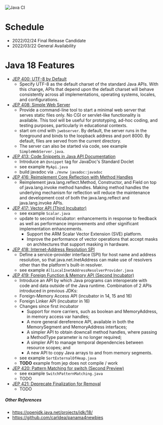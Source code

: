![Java CI](https://github.com/xtermi2/java18/workflows/Java%20CI/badge.svg)


# Schedule

- 2022/02/24 Final Release Candidate
- 2022/03/22 General Availability

# Java 18 Features

- [JEP 400:    UTF-8 by Default](https://openjdk.java.net/jeps/400)
    - Specify UTF-8 as the default charset of the standard Java APIs. With this change, APIs that depend upon the default charset will behave consistently across all implementations, operating systems, locales, and configurations.
- [JEP 408:    Simple Web Server](https://openjdk.java.net/jeps/408)
    - Provide a command-line tool to start a minimal web server that serves static files only. No CGI or servlet-like functionality is available. This tool will be useful for prototyping, ad-hoc coding, and testing purposes, particularly in educational contexts.
    - start om cmd with `jwebserver`. By default, the server runs in the foreground and binds to the loopback address and port 8000. By default, files are served from the current directory.
    - The server can also be started via code, see example `SimpleWebServer.java`.
- [JEP 413:    Code Snippets in Java API Documentation](https://openjdk.java.net/jeps/413)
    - Introduce an `@snippet` tag for JavaDoc's Standard Doclet
    - see example `MyApi.java`
    - build javadoc via `./mvnw javadoc:javadoc`
- [JEP 416:    Reimplement Core Reflection with Method Handles](https://openjdk.java.net/jeps/416)
    - Reimplement java.lang.reflect.Method, Constructor, and Field on top of java.lang.invoke method handles. Making method handles the underlying mechanism for reflection will reduce the maintenance and development cost of both the java.lang.reflect and java.lang.invoke APIs.
- [JEP 417:    Vector API (Third Incubator)](https://openjdk.java.net/jeps/417)
    - see example `Scalar.java`
    - update to second incubator: enhancements in response to feedback as well as performance improvements and other significant implementation enhancements.
      - Support the ARM Scalar Vector Extension (SVE) platform.
      - Improve the performance of vector operations that accept masks on architectures that support masking in hardware.
- [JEP 418:    Internet-Address Resolution SPI](https://openjdk.java.net/jeps/418)
    - Define a service-provider interface (SPI) for host name and address resolution, so that java.net.InetAddress can make use of resolvers other than the platform's built-in resolver.
    - see example `AllLocalInetAddressResolverProvider.java`
- [JEP 419:    Foreign Function & Memory API (Second Incubator)](https://openjdk.java.net/jeps/419)
    - Introduce an API by which Java programs can interoperate with code and data outside of the Java runtime. Combination of 2 APIs introduced in previous JDKs:
    - Foreign-Memory Access API (incubator in 14, 15 and 16)
    - Foreign Linker API (incubator in 16)
    - Changes since first incubator
      - Support for more carriers, such as boolean and MemoryAddress, in memory access var handles;
      - A more general dereference API, available in both the MemorySegment and MemoryAddress interfaces;
      - A simpler API to obtain downcall method handles, where passing a MethodType parameter is no longer required;
      - A simpler API to manage temporal dependencies between resource scopes; and
      - A new API to copy Java arrays to and from memory segments.
    - see example `SortExternalOfHeap.java`
    - **TODO** example from jep does not compile / work
- [JEP 420:    Pattern Matching for switch (Second Preview)](https://openjdk.java.net/jeps/420)
    - see example `SwitchPatternMatching.java`
    - TODO
- [JEP 421:    Deprecate Finalization for Removal](https://openjdk.java.net/jeps/421)
    - TODO

##### Other References

- https://openjdk.java.net/projects/jdk/18/
- https://github.com/carldea/panama4newbies